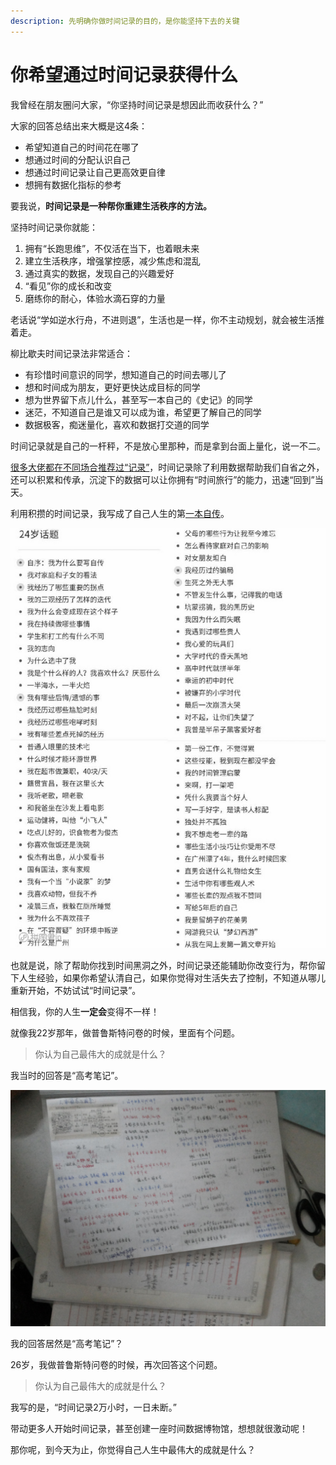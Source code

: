 ```yaml
---
description: 先明确你做时间记录的目的，是你能坚持下去的关键
---
```


# 你希望通过时间记录获得什么

我曾经在朋友圈问大家，“你坚持时间记录是想因此而收获什么？”

大家的回答总结出来大概是这4条：

* 希望知道自己的时间花在哪了
* 想通过时间的分配认识自己
* 想通过时间记录让自己更高效更自律
* 想拥有数据化指标的参考

要我说，**时间记录是一种帮你重建生活秩序的方法。**

坚持时间记录你就能：

1. 拥有“长跑思维”，不仅活在当下，也着眼未来
2. 建立生活秩序，增强掌控感，减少焦虑和混乱
3. 通过真实的数据，发现自己的兴趣爱好
4. “看见”你的成长和改变
5. 磨练你的耐心，体验水滴石穿的力量

老话说“学如逆水行舟，不进则退”，生活也是一样，你不主动规划，就会被生活推着走。

柳比歇夫时间记录法非常适合：

* 有珍惜时间意识的同学，想知道自己的时间去哪儿了
* 想和时间成为朋友，更好更快达成目标的同学
* 想为世界留下点儿什么，甚至写一本自己的《史记》的同学
* 迷茫，不知道自己是谁又可以成为谁，希望更了解自己的同学
* 数据极客，痴迷量化，喜欢和数据打交道的同学

时间记录就是自己的一杆秤，不是放心里那种，而是拿到台面上量化，说一不二。

[很多大佬都在不同场合推荐过“记录”](https://mp.weixin.qq.com/s/GrgonlZPIa0yykui0XsC9A)，时间记录除了利用数据帮助我们自省之外，还可以积累和传承，沉淀下的数据可以让你拥有“时间旅行”的能力，迅速“回到”当天。

利用积攒的时间记录，我写成了自己人生的第[一本自传](https://mp.weixin.qq.com/s/BEOzB88Oj34h4b4M-0mxHA)。

![24&#x5C81;&#x81EA;&#x4F20;](../.gitbook/assets/7wps-tu-pian.jpg)

也就是说，除了帮助你找到时间黑洞之外，时间记录还能辅助你改变行为，帮你留下人生经验，如果你希望认清自己，如果你觉得对生活失去了控制，不知道从哪儿重新开始，不妨试试“时间记录”。

相信我，你的人生**一定会**变得不一样！

就像我22岁那年，做普鲁斯特问卷的时候，里面有个问题。

> 你认为自己最伟大的成就是什么？

我当时的回答是“高考笔记”。

![&#x5C31;&#x662F;&#x8FD9;&#x4E9B;&#x624B;&#x5199;&#x7B14;&#x8BB0;&#x548C;&#x9519;&#x9898;&#x672C;](../.gitbook/assets/pic20150215181404b57-kan-tu-wang.jpg)

我的回答居然是“高考笔记”？

26岁，我做普鲁斯特问卷的时候，再次回答这个问题。

> 你认为自己最伟大的成就是什么？

我写的是，“时间记录2万小时，一日未断。”

带动更多人开始时间记录，甚至创建一座时间数据博物馆，想想就很激动呢！

那你呢，到今天为止，你觉得自己人生中最伟大的成就是什么？

